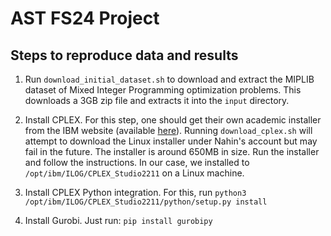 # AST FS24 Project


## Steps to reproduce data and results

1. Run `download_initial_dataset.sh` to download and extract the MIPLIB dataset of
Mixed Integer Programming optimization problems. This downloads a 3GB zip file
and extracts it into the `input` directory.

2. Install CPLEX. For this step, one should get their own academic installer
from the IBM website (available [here](http://ibm.biz/CPLEXonAI)). Running
`download_cplex.sh` will attempt to download the Linux installer under Nahin's
account but may fail in the future. The installer is around 650MB in size. Run
the installer and follow the instructions.  In our case, we installed to
`/opt/ibm/ILOG/CPLEX_Studio2211` on a Linux machine.

3. Install CPLEX Python integration. For this, run 
`python3 /opt/ibm/ILOG/CPLEX_Studio2211/python/setup.py install`

4. Install Gurobi. Just run: `pip install gurobipy`